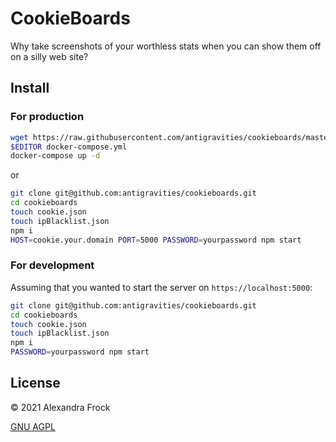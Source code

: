 # CookieBoards
Why take screenshots of your worthless stats when you can show them off on a silly web site?

## Install

### For production

```sh
wget https://raw.githubusercontent.com/antigravities/cookieboards/master/docker-compose.yml
$EDITOR docker-compose.yml
docker-compose up -d
```

or

```sh
git clone git@github.com:antigravities/cookieboards.git
cd cookieboards
touch cookie.json
touch ipBlacklist.json
npm i
HOST=cookie.your.domain PORT=5000 PASSWORD=yourpassword npm start
```

### For development

Assuming that you wanted to start the server on `https://localhost:5000`:

```sh
git clone git@github.com:antigravities/cookieboards.git
cd cookieboards
touch cookie.json
touch ipBlacklist.json
npm i
PASSWORD=yourpassword npm start
```


## License
&copy; 2021 Alexandra Frock

[GNU AGPL](https://www.gnu.org/licenses/agpl-3.0.en.html)
